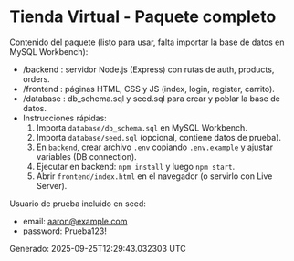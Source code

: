 # Tienda Virtual - Paquete completo

Contenido del paquete (listo para usar, falta importar la base de datos en MySQL Workbench):

- /backend : servidor Node.js (Express) con rutas de auth, products, orders.
- /frontend : páginas HTML, CSS y JS (index, login, register, carrito).
- /database : db_schema.sql y seed.sql para crear y poblar la base de datos.
- Instrucciones rápidas:
  1. Importa `database/db_schema.sql` en MySQL Workbench.
  2. Importa `database/seed.sql` (opcional, contiene datos de prueba).
  3. En `backend`, crear archivo `.env` copiando `.env.example` y ajustar variables (DB connection).
  4. Ejecutar en backend: `npm install` y luego `npm start`.
  5. Abrir `frontend/index.html` en el navegador (o servirlo con Live Server).

Usuario de prueba incluido en seed:
- email: aaron@example.com
- password: Prueba123!

Generado: 2025-09-25T12:29:43.032303 UTC
